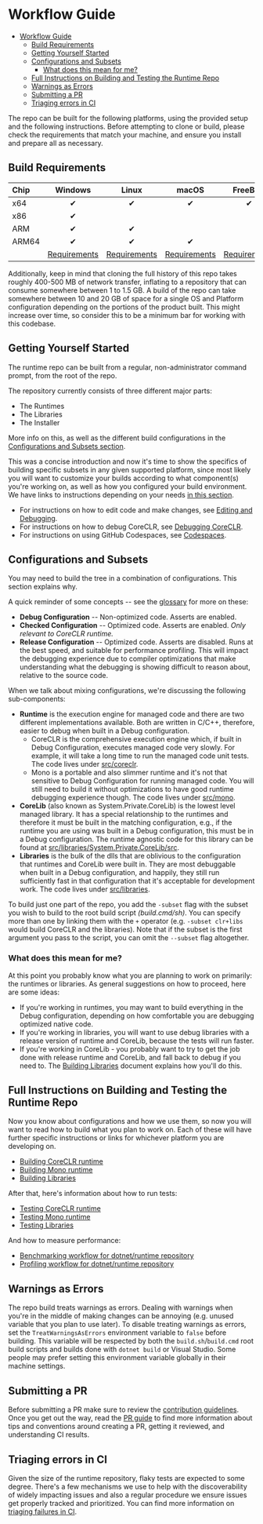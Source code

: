 # Workflow Guide

- [Workflow Guide](#workflow-guide)
  - [Build Requirements](#build-requirements)
  - [Getting Yourself Started](#getting-yourself-started)
  - [Configurations and Subsets](#configurations-and-subsets)
    - [What does this mean for me?](#what-does-this-mean-for-me)
  - [Full Instructions on Building and Testing the Runtime Repo](#full-instructions-on-building-and-testing-the-runtime-repo)
  - [Warnings as Errors](#warnings-as-errors)
  - [Submitting a PR](#submitting-a-pr)
  - [Triaging errors in CI](#triaging-errors-in-ci)

The repo can be built for the following platforms, using the provided setup and the following instructions. Before attempting to clone or build, please check the requirements that match your machine, and ensure you install and prepare all as necessary.

## Build Requirements

| Chip  | Windows  | Linux    | macOS    | FreeBSD  |
| :---- | :------: | :------: | :------: | :------: |
| x64   | &#x2714; | &#x2714; | &#x2714; | &#x2714; |
| x86   | &#x2714; |          |          |          |
| ARM   | &#x2714; | &#x2714; |          |          |
| ARM64 | &#x2714; | &#x2714; | &#x2714; |          |
|       | [Requirements](requirements/windows-requirements.md) | [Requirements](requirements/linux-requirements.md) | [Requirements](requirements/macos-requirements.md) | [Requirements](requirements/freebsd-requirements.md)

Additionally, keep in mind that cloning the full history of this repo takes roughly 400-500 MB of network transfer, inflating to a repository that can consume somewhere between 1 to 1.5 GB. A build of the repo can take somewhere between 10 and 20 GB of space for a single OS and Platform configuration depending on the portions of the product built. This might increase over time, so consider this to be a minimum bar for working with this codebase.

## Getting Yourself Started

The runtime repo can be built from a regular, non-administrator command prompt, from the root of the repo.

The repository currently consists of three different major parts:

* The Runtimes
* The Libraries
* The Installer

More info on this, as well as the different build configurations in the [Configurations and Subsets section](#configurations-and-subsets).

This was a concise introduction and now it's time to show the specifics of building specific subsets in any given supported platform, since most likely you will want to customize your builds according to what component(s) you're working on, as well as how you configured your build environment. We have links to instructions depending on your needs [in this section](#full-instructions-on-building-and-testing-the-runtime-repo).

* For instructions on how to edit code and make changes, see [Editing and Debugging](editing-and-debugging.md).
* For instructions on how to debug CoreCLR, see [Debugging CoreCLR](/docs/workflow/debugging/coreclr/debugging-runtime.md).
* For instructions on using GitHub Codespaces, see [Codespaces](/docs/workflow/Codespaces.md).

## Configurations and Subsets

You may need to build the tree in a combination of configurations. This section explains why.

<!-- LINK-UPDATES -->
A quick reminder of some concepts -- see the [glossary](/docs/project/glossary.md) for more on these:

* **Debug Configuration** -- Non-optimized code.  Asserts are enabled.
* **Checked Configuration** -- Optimized code. Asserts are enabled.  _Only relevant to CoreCLR runtime._
* **Release Configuration** -- Optimized code. Asserts are disabled. Runs at the best speed, and suitable for performance profiling. This will impact the debugging experience due to compiler optimizations that make understanding what the debugging is showing difficult to reason about, relative to the source code.

When we talk about mixing configurations, we're discussing the following sub-components:

<!-- LINK-UPDATES -->
* **Runtime** is the execution engine for managed code and there are two different implementations available. Both are written in C/C++, therefore, easier to debug when built in a Debug configuration.
  * CoreCLR is the comprehensive execution engine which, if built in Debug Configuration, executes managed code very slowly. For example, it will take a long time to run the managed code unit tests. The code lives under [src/coreclr](/src/coreclr).
  * Mono is a portable and also slimmer runtime and it's not that sensitive to Debug Configuration for running managed code. You will still need to build it without optimizations to have good runtime debugging experience though. The code lives under [src/mono](/src/mono).
* **CoreLib** (also known as System.Private.CoreLib) is the lowest level managed library. It has a special relationship to the runtimes and therefore it must be built in the matching configuration, e.g., if the runtime you are using was built in a Debug configuration, this must be in a Debug configuration. The runtime agnostic code for this library can be found at [src/libraries/System.Private.CoreLib/src](/src/libraries/System.Private.CoreLib/src/README.md).
* **Libraries** is the bulk of the dlls that are oblivious to the configuration that runtimes and CoreLib were built in. They are most debuggable when built in a Debug configuration, and happily, they still run sufficiently fast in that configuration that it's acceptable for development work. The code lives under [src/libraries](/src/libraries).

<!-- TODO: Provide a list of the possible subsets, since right now it's all up to one's own knowledge and guessing. -->
To build just one part of the repo, you add the `-subset` flag with the subset you wish to build to the root build script _(build.cmd/sh)_. You can specify more than one by linking them with the `+` operator (e.g. `-subset clr+libs` would build CoreCLR and the libraries). Note that if the subset is the first argument you pass to the script, you can omit the `--subset` flag altogether.

### What does this mean for me?

At this point you probably know what you are planning to work on primarily: the runtimes or libraries. As general suggestions on how to proceed, here are some ideas:

* If you're working in runtimes, you may want to build everything in the Debug configuration, depending on how comfortable you are debugging optimized native code.
* If you're working in libraries, you will want to use debug libraries with a release version of runtime and CoreLib, because the tests will run faster.
* If you're working in CoreLib - you probably want to try to get the job done with release runtime and CoreLib, and fall back to debug if you need to. The [Building Libraries](/docs/workflow/building/libraries/README.md) document explains how you'll do this.

## Full Instructions on Building and Testing the Runtime Repo

Now you know about configurations and how we use them, so now you will want to read how to build what you plan to work on. Each of these will have further specific instructions or links for whichever platform you are developing on.

* [Building CoreCLR runtime](/docs/workflow/building/coreclr/README.md)
* [Building Mono runtime](/docs/workflow/building/mono/README.md)
* [Building Libraries](/docs/workflow/building/libraries/README.md)

After that, here's information about how to run tests:

* [Testing CoreCLR runtime](/docs/workflow/testing/coreclr/testing.md)
* [Testing Mono runtime](/docs/workflow/testing/mono/testing.md)
* [Testing Libraries](/docs/workflow/testing/libraries/testing.md)

And how to measure performance:

* [Benchmarking workflow for dotnet/runtime repository](https://github.com/dotnet/performance/blob/master/docs/benchmarking-workflow-dotnet-runtime.md)
* [Profiling workflow for dotnet/runtime repository](https://github.com/dotnet/performance/blob/master/docs/profiling-workflow-dotnet-runtime.md)

## Warnings as Errors

The repo build treats warnings as errors. Dealing with warnings when you're in the middle of making changes can be annoying (e.g. unused variable that you plan to use later). To disable treating warnings as errors, set the `TreatWarningsAsErrors` environment variable to `false` before building. This variable will be respected by both the `build.sh`/`build.cmd` root build scripts and builds done with `dotnet build` or Visual Studio. Some people may prefer setting this environment variable globally in their machine settings.

## Submitting a PR

Before submitting a PR make sure to review the [contribution guidelines](../../CONTRIBUTING.md). Once you get out the way, read the [PR guide](ci/pr-guide.md) to find more information about tips and conventions around creating a PR, getting it reviewed, and understanding CI results.

## Triaging errors in CI

Given the size of the runtime repository, flaky tests are expected to some degree. There's a few mechanisms we use to help with the discoverability of widely impacting issues and also a regular procedure we ensure issues get properly tracked and prioritized. You can find more information on [triaging failures in CI](ci/failure-analysis.md).

